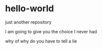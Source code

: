 # hello-world
just another repository 

I am going to give you the choice I never had 

why of why do you have to tell a lie 
